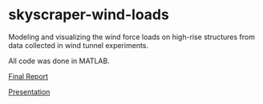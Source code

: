 # skyscraper-wind-loads
Modeling and visualizing the wind force loads on high-rise structures from data collected in wind tunnel experiments.

All code was done in MATLAB.

[Final Report](https://github.com/ananya-g9/skyscraper-wind-loads/blob/master/CEE%204770%20Final%20Report.pdf)

[Presentation]()
